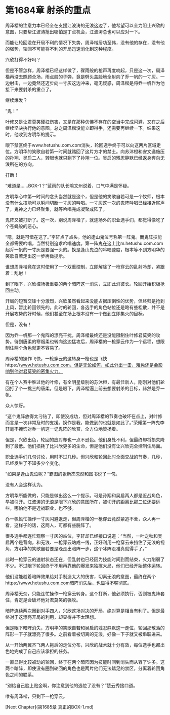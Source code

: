 # 第1684章 射杀的重点

周泽楷的注意力本已经全在支援江波涛的无浪这边了，他希望可以全力阻止兴欣的意图，只要帮江波涛抢出哪怕是丁点机会，江波涛总也可以应对一下。

而能让轮回没在开局不利的情况下失势，周泽楷居功至伟，没有他的存在，没有他的强势，轮回不可能将不利的开局迅速消化到这种程度。

兴欣打得不好吗？

但是不管怎样，周泽楷已经这样做了，骤雨般的枪声再度响起，只是这一次，周泽楷再没去照顾全场，雨点般的子弹，竟是劈头盖脸地全射向了乔一帆的一寸灰。一边射击，一边竟然还迈步向一寸灰这边冲来，毫无疑惑，周泽楷是将乔一帆作为他接下来要射杀的重点了。

继续爆发？

“鬼！”

叶修又是让君莫笑硬扛伤害，又是在那种仿佛不存在的空当中完成闪避，又在之后继续坚决执行他的意图。总之周泽楷没能立即得手，还需要再继续一下。结果这时，他收到方明华的提示。

眼下禁区终于www.hetushu.com.com消失，轮回选手终于可以向这两片区域走位。方明华的笑歌自若第一时间就踏回了这片方才的禁土。向苏沐橙和安文逸施压的孙翔、吴启二人，转眼也就只剩下了孙翔一位。吴启的残忍静默已经返身奔向无浪所在的方向。

打断！

“难道是……BOX-1？”蓝雨的队长喻文州说着，口气中满是怀疑。

方明华心中第一时间的念头当然就是这个，但是他的笑歌自若可是一个牧师，根本没有什么技能可以瞬间切断一寸灰的吟唱。一寸灰这一次的鬼阵吟唱已经接近尾声了，鬼神之力已经聚集，就等吟唱完成凝聚成阵了。

鬼阵又被打断了。这一次，别说周泽楷了，就连场外的职业选手们，都觉得像吃了个苍蝇般的恶心。

“嗯，就是可惜在这了。”李轩点了点头。他的逢山鬼泣号称第一阵鬼。而鬼阵技能全都需要吟唱，当然特别追求吟唱速度。第一阵鬼在这上比m.hetushu.com.com起乔一帆的一寸灰是要强一头的。换是逢山鬼泣的吟唱速度，根本等不到方明华的笑歌自若走出这一步再做提示。

谁想周泽楷竟在这时使用了一个双重控制，立即解除了一枪穿云的乱射冷却，紧跟着：乱射！

到了眼下，兴欣控场极重要的两个暗阵这一消失，立即此消彼长。轮回开始积极抢回主动。

开局的短暂交锋十分激烈，兴欣虽然看起来没能占据压倒性的优势，但终归是抢到上风，暂比轮回领先的。此时的轮回，各选手的角色站位还是略有些松散，并不是开展攻势的好时候，他们甚至在场上根本没有一个做到立即集火的目标。

但是，没有！

因为乔一帆那一个鬼阵的漂亮干扰，周泽楷最终还是没能限制住叶修君莫笑的攻势。待到唐柔的寒烟柔也转向这边猛攻后，周泽楷的一枪穿云作为一个远程，想限制住两个角色就更不容易了。

周泽楷的操作飞快，一枪穿云的这转身一枪也是飞快https://www.hetushu.com.com，但是无论如何，如此分出一击，难免还是会影响到他对君莫笑的密集火力。

有在个人赛中胜过他的叶修，有全明星级别的苏沐橙，有最佳新人，刚刚对他们轮回打了个一挑三的唐柔。但是眼下，周泽楷逼上前去想要射杀的目标，赫然是乔一帆。

众人惊讶。

“这个鬼阵放得太刁钻了，即使没成功，但对周泽楷的节奏也破坏在点上，对叶修而言是一次非常及时的支援。换作是我，能做到的也就是如此了。”荣耀第一阵鬼李轩毫不掩饰对乔一帆这一记鬼阵的欣赏，全方位地赞扬着。

但是，兴欣出色，轮回的应对却也一点不逊色。他们身处不利，但最终却将损失降到了最低。他们损耗了比兴欣更多的生命，但是他们没有让兴欣完全控制住局面。

职业选手们几句讨论，用时不过几秒。但兴欣和轮回此时全面交战的节奏，几秒，已经发生了不知多少个变化。

“如果是逢山鬼泣呢？”霸图的张新杰忽然和图书说了一句。

没有人会这样认为。

方明华所能做的，只能是做出这么一个提示。可是孙翔和吴启两人都是近战角色，早被引开。江波涛的无浪是眼下兴欣的意图所在，被切开的距离比那二位还要远些，哪怕他不是近战职业，也不够。

乔一帆慌忙操作一寸灰闪避退走，但周泽楷的一枪穿云竟然紧追不舍，众人再一看，这样子的话，这两人，可都有些脱阵了。

很多选手都连忙观察一寸灰的站位，李轩却已经接口说道：“当然，一叶之秋和吴启两个是背向，和无浪、一枪穿云站成一线，正好利用一枪穿云来挡住了无浪的视角，方明华的笑歌自若要是晚走出暗阵一步，这个冰阵没准真就得手了。”

此时一枪穿云的速射状态还在，但乱射也已经因为技能时间到而结束，火力削弱了不少。不过眼下轮回终于不用再靠他的爆发来独撑大局，他们已经开始整体运转。

他们没能趁着暗阵效果给对手制造太大的伤害，切离无浪的意图，最终在两个https://www.hetushu.com.com暗阵消失后，也显得不够彻底。

周泽楷无奈，只能连忙操作一枪穿云转身。这个打断，他必须执行，否则被鬼阵套住，肯定是会破坏他对君莫笑的强攻。

暗阵连续两次圈到对手四人，兴欣这场对决的开局，绝对算是相当有利了。但是最终对于这漂亮开局的利用，却显得并不太理想。

但是眼下暗阵消失，方明华的笑歌自若和吴启的残忍静默这一走位，轮回那散落的阵形一下子就漂亮了很多。之前看着被切离的无浪，好像一下子就又被串联进来。

从一开始两翼齐飞两人拖后的走位分布，兴欣的战术就十分有效，每位选手也都出色地完成了自己应该承担的任务。

一直显得比较被动的轮回，终于在两个暗阵因为技能时间到消失而从容了许多。这两个暗阵，即使没有圈到轮回的角色也是两片他们无法踏足的禁区，分离着轮回角色之间的联系。

“别给自己脸上贴金啊，你注意到他的选位了没有？”楚云秀接口道。

唯有周泽楷，只剩下一枪穿云。



[Next Chapter](第1685章 真正的BOX-1.md)